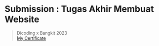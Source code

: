 # Submission : Tugas Akhir Membuat Website
> Dicoding x Bangkit 2023
<br>[My Certificate](https://www.dicoding.com/certificates/NVP79V9EOZR0)
